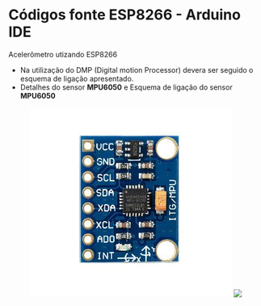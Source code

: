 # Códigos fonte ESP8266 - Arduino IDE

Acelerômetro utizando ESP8266

* Na utilização do DMP (Digital motion Processor) devera ser seguido o esquema de ligação apresentado.
* Detalhes do sensor **MPU6050** e Esquema de ligação do sensor **MPU6050**
<p align="center">
  <img src="../../../Imagens/MPU6050_opt.jpg">
  <img src="../../../Imagens/I2C-Display-Acelerometro.png width="500" height="550"">
</p>
